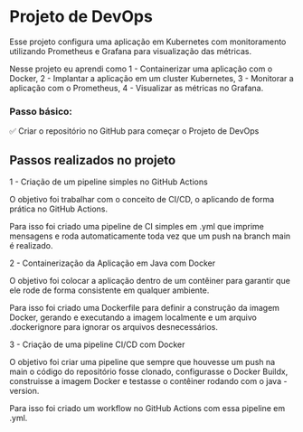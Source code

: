 # Projeto de DevOps

Esse projeto configura uma aplicação em Kubernetes com monitoramento utilizando Prometheus e Grafana para visualização das métricas.

Nesse projeto eu aprendi como 
1 - Containerizar uma aplicação com o Docker,
2 - Implantar a aplicação em um cluster Kubernetes,
3 - Monitorar a aplicação com o Prometheus,
4 - Visualizar as métricas no Grafana.

### Passo básico:
✅ Criar o repositório no GitHub para começar o Projeto de DevOps



## Passos realizados no projeto

1 - Criação de um pipeline simples no GitHub Actions

O objetivo foi trabalhar com o conceito de CI/CD, o aplicando de forma prática no GitHub Actions. 

Para isso foi criado uma pipeline de CI simples em .yml que imprime mensagens e roda automaticamente toda vez que um push na branch main é realizado. 


2 - Containerização da Aplicação em Java com Docker

O objetivo foi colocar a aplicação dentro de um contêiner para garantir que ele rode de forma consistente em qualquer ambiente. 
 
Para isso foi criado uma Dockerfile para definir a construção da imagem Docker, gerando e executando a imagem localmente e um arquivo .dockerignore para ignorar os arquivos desnecessários.


3 - Criação de uma pipeline CI/CD com Docker

O objetivo foi criar uma pipeline que sempre que houvesse um push na main o código do repositório fosse clonado, configurasse o Docker Buildx, construisse a imagem Docker e testasse o contêiner rodando com o java -version.

Para isso foi criado um workflow no GitHub Actions com essa pipeline em .yml.

